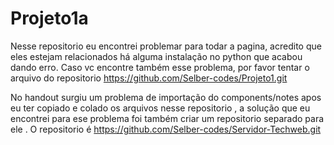 # Projeto1a
Nesse repositorio eu encontrei problemar para todar a pagina, acredito que eles estejam relacionados há alguma instalação no python que acabou dando erro. Caso vc encontre também esse problema, por favor tentar o arquivo do repositorio https://github.com/Selber-codes/Projeto1.git

No handout surgiu um problema de importação do components/notes apos eu ter copiado e colado os arquivos nesse repositorio ,  a solução que eu encontrei para ese problema foi também criar um repositorio separado para ele . O repositorio é https://github.com/Selber-codes/Servidor-Techweb.git
